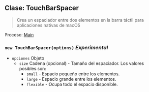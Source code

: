 ## Clase: TouchBarSpacer

> Crea un espaciador entre dos elementos en la barra táctil para aplicaciones nativas de macOS

Proceso: [Main](../tutorial/quick-start.md#main-process)

### `new TouchBarSpacer(options)` *Experimental*

* `opciones` Objeto 
  * `size` Cadena (opcional) - Tamaño del espaciador. Los valores posibles son: 
    * `small` - Espacio pequeño entre los elementos.
    * `large` - Espacio grande entre los elementos.
    * `flexible` - Ocupa todo el espacio disponible.